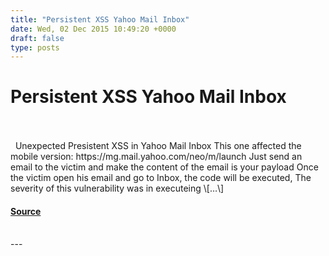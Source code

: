 ```yaml
---
title: "Persistent XSS Yahoo Mail Inbox"
date: Wed, 02 Dec 2015 10:49:20 +0000
draft: false
type: posts
---
```

# Persistent XSS Yahoo Mail Inbox

<br/>

<br/>
  Unexpected Presistent XSS in Yahoo Mail Inbox This one affected the mobile version: https://mg.mail.yahoo.com/neo/m/launch Just send an email to the victim and make the content of the email is your payload Once the victim open his email and go to Inbox, the code will be executed, The severity of this vulnerability was in executeing \[…\]

#### [Source](https://pwnrules.com/persistent-xss-yahoo-mail-inbox/)

<br/>
---
